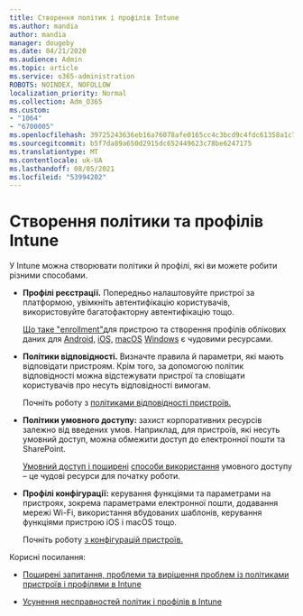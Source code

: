 ```yaml
---
title: Створення політик і профілів Intune
ms.author: mandia
author: mandia
manager: dougeby
ms.date: 04/21/2020
ms.audience: Admin
ms.topic: article
ms.service: o365-administration
ROBOTS: NOINDEX, NOFOLLOW
localization_priority: Normal
ms.collection: Adm_O365
ms.custom:
- "1064"
- "6700005"
ms.openlocfilehash: 39725243636eb16a76078afe0165cc4c3bcd9c4fdc61358a1c75b6b310956c41
ms.sourcegitcommit: b5f7da89a650d2915dc652449623c78be6247175
ms.translationtype: MT
ms.contentlocale: uk-UA
ms.lasthandoff: 08/05/2021
ms.locfileid: "53994202"
---
```

# <a name="creating-intune-policy-and-profiles"></a>Створення політики та профілів Intune

У Intune можна створювати політики й профілі, які ви можете робити різними способами.

- **Профілі реєстрації.** Попередньо налаштовуйте пристрої за платформою, увімкніть автентифікацію користувачів, використовуйте багатофакторну автентифікацію тощо.

  [Що таке "enrollment"](https://docs.microsoft.com/intune/device-enrollment)для пристрою та створення профілів облікових даних для [Android,](https://docs.microsoft.com/intune/android-enroll) [iOS,](https://docs.microsoft.com/intune/ios-enroll) [macOS](https://docs.microsoft.com/intune/macos-enroll) [Windows](https://docs.microsoft.com/intune/windows-enrollment-methods) є чудовими ресурсами.

- **Політики відповідності.** Визначте правила й параметри, які мають відповідати пристроям. Крім того, за допомогою політик відповідності можна відстежувати пристрої та сповіщати користувачів про несуть відповідності вимогам.

  Почніть роботу з [політиками відповідності пристроїв.](https://docs.microsoft.com/intune/device-compliance-get-started)
- **Політики умовного доступу:** захист корпоративних ресурсів залежно від введених умов. Наприклад, для пристроїв, які несуть умовний доступ, можна обмежити доступ до електронної пошти та SharePoint.

  [Умовний доступ і поширені](https://docs.microsoft.com/intune/conditional-access) [способи використання](https://docs.microsoft.com/intune/conditional-access-intune-common-ways-use) умовного доступу – це чудові ресурси для початку роботи.

- **Профілі конфігурації:** керування функціями та параметрами на пристроях, зокрема параметрами електронної пошти, додавання мережі Wi-Fi, використання вбудованих шаблонів, керування функціями пристрою iOS і macOS тощо.

  Почніть роботу [з конфігурацій пристроїв.](https://docs.microsoft.com/intune/device-profiles)

Корисні посилання:

- [Поширені запитання, проблеми та вирішення проблем із політиками пристроїв і профілями в Intune](https://docs.microsoft.com/intune/device-profile-troubleshoot)

- [Усунення несправностей політик і профілів в Intune](https://docs.microsoft.com/troubleshoot/mem/intune/troubleshoot-policies-in-microsoft-intune)
